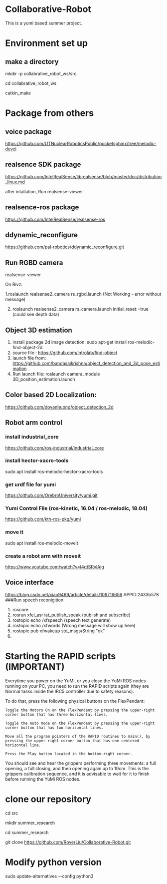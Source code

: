 # Collaborative-Robot
This is a yumi based summer project.

# ####################################

# Environment set up
## make a directory
mkdir -p collabrative_robot_ws/src

cd collabrative_robot_ws

catkin_make

# Package from others
## voice package
https://github.com/UTNuclearRoboticsPublic/pocketsphinx/tree/melodic-devel

## realsence SDK package
https://github.com/IntelRealSense/librealsense/blob/master/doc/distribution_linux.md

after intallation, Run realsense-viewer

## realsence-ros package
https://github.com/IntelRealSense/realsense-ros

## ddynamic_reconfigure
https://github.com/pal-robotics/ddynamic_reconfigure.git

## Run RGBD camera 
realsense-viewer

On Rivz: 

1.roslaunch realsense2_camera rs_rgbd.launch (Not Working - error without message)

2. roslaunch realsense2_camera rs_camera.launch initial_reset:=true (could see depth data)


## Object 3D estimation 
1. install package 2d image detection: sudo apt-get install ros-melodic-find-object-2d
2. source file : https://github.com/introlab/find-object
3. launch file from: https://github.com/bandasaikrishna/object_detection_and_3d_pose_estimation
4. Run launch file: roslaunch camera_module 3D_position_estimation.launch 

## Color based 2D Localization:
https://github.com/dovanhuong/object_detection_2d

## Robot arm control
### install industrial_core
https://github.com/ros-industrial/industrial_core

### install hector-xacro-tools
sudo apt install ros-melodic-hector-xacro-tools

### get urdf file for yumi
https://github.com/OrebroUniversity/yumi.git

### Yumi Control File (ros-kinetic, 16.04 / ros-melodic, 18.04)
https://github.com/kth-ros-pkg/yumi

### move it
sudo apt install ros-melodic-moveit

### create a robot arm with moveit
https://www.youtube.com/watch?v=l4dtSRvlAjg



## Voice interface
https://blog.csdn.net/xiao9469/article/details/109716656
APPID:2433b578
###Run speech reconigition
1. roscore
2. rosrun xfei_asr  iat_publish_speak (publish and subscribe)
3. rostopic echo /xfspeech  (speech text generate)
4. rostopic echo /xfwords   (Wrong message will show up here)
5. rostopic pub xfwakeup std_msgs/String "ok"
6. 


# Starting the RAPID scripts (IMPORTANT)

Everytime you power on the YuMi, or you close the YuMi ROS nodes running on your PC, you need to run the RAPID scripts again (they are Normal tasks inside the IRC5 controller due to safety reasons).

To do that, press the following physical buttons on the FlexPendant:

    Toggle the Motors On on the FlexPendant by pressing the upper-right corner button that has three horizontal lines.

    Toggle the Auto mode on the FlexPendant by pressing the upper-right corner button that has two horizontal lines.

    Move all the program pointers of the RAPID routines to main(), by pressing the upper-right corner button that has one centered horizontal line.

    Press the Play button located in the bottom-right corner.

You should see and hear the grippers performing three movements: a full opening, a full closing, and then opening again up to 10cm. This is the grippers calibration sequence, and it is advisable to wait for it to finish before running the YuMi ROS nodes.


# clone our repository
cd src

mkdir summer_research

cd summer_research

git clone https://github.com/RoverLiu/Collaborative-Robot.git

# Modify python version
sudo update-alternatives --config python3


